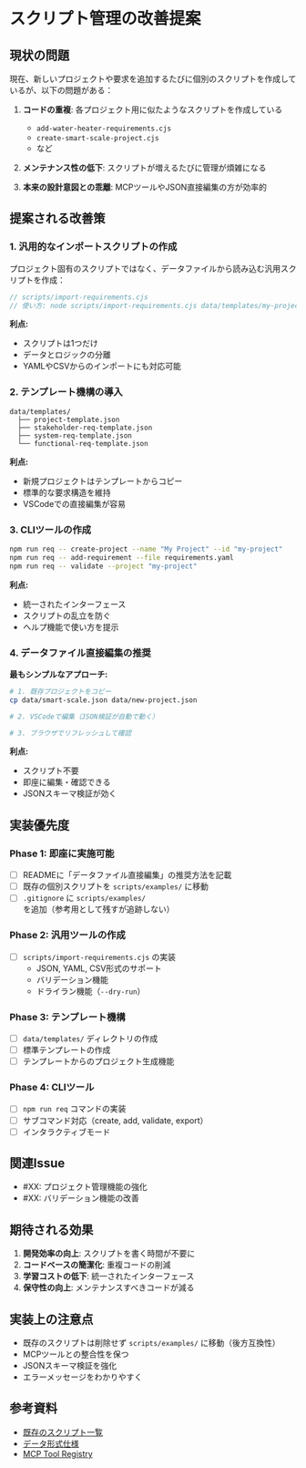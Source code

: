 # スクリプト管理の改善提案

## 現状の問題

現在、新しいプロジェクトや要求を追加するたびに個別のスクリプトを作成しているが、以下の問題がある：

1. **コードの重複**: 各プロジェクト用に似たようなスクリプトを作成している
   - `add-water-heater-requirements.cjs`
   - `create-smart-scale-project.cjs`
   - など

2. **メンテナンス性の低下**: スクリプトが増えるたびに管理が煩雑になる

3. **本来の設計意図との乖離**: MCPツールやJSON直接編集の方が効率的

## 提案される改善策

### 1. 汎用的なインポートスクリプトの作成

プロジェクト固有のスクリプトではなく、データファイルから読み込む汎用スクリプトを作成：

```javascript
// scripts/import-requirements.cjs
// 使い方: node scripts/import-requirements.cjs data/templates/my-project.json
```

**利点:**
- スクリプトは1つだけ
- データとロジックの分離
- YAMLやCSVからのインポートにも対応可能

### 2. テンプレート機構の導入

```
data/templates/
  ├── project-template.json
  ├── stakeholder-req-template.json
  ├── system-req-template.json
  └── functional-req-template.json
```

**利点:**
- 新規プロジェクトはテンプレートからコピー
- 標準的な要求構造を維持
- VSCodeでの直接編集が容易

### 3. CLIツールの作成

```bash
npm run req -- create-project --name "My Project" --id "my-project"
npm run req -- add-requirement --file requirements.yaml
npm run req -- validate --project "my-project"
```

**利点:**
- 統一されたインターフェース
- スクリプトの乱立を防ぐ
- ヘルプ機能で使い方を提示

### 4. データファイル直接編集の推奨

**最もシンプルなアプローチ:**
```bash
# 1. 既存プロジェクトをコピー
cp data/smart-scale.json data/new-project.json

# 2. VSCodeで編集（JSON検証が自動で動く）

# 3. ブラウザでリフレッシュして確認
```

**利点:**
- スクリプト不要
- 即座に編集・確認できる
- JSONスキーマ検証が効く

## 実装優先度

### Phase 1: 即座に実施可能
- [ ] READMEに「データファイル直接編集」の推奨方法を記載
- [ ] 既存の個別スクリプトを `scripts/examples/` に移動
- [ ] `.gitignore` に `scripts/examples/` を追加（参考用として残すが追跡しない）

### Phase 2: 汎用ツールの作成
- [ ] `scripts/import-requirements.cjs` の実装
  - JSON, YAML, CSV形式のサポート
  - バリデーション機能
  - ドライラン機能（`--dry-run`）

### Phase 3: テンプレート機構
- [ ] `data/templates/` ディレクトリの作成
- [ ] 標準テンプレートの作成
- [ ] テンプレートからのプロジェクト生成機能

### Phase 4: CLIツール
- [ ] `npm run req` コマンドの実装
- [ ] サブコマンド対応（create, add, validate, export）
- [ ] インタラクティブモード

## 関連Issue

- #XX: プロジェクト管理機能の強化
- #XX: バリデーション機能の改善

## 期待される効果

1. **開発効率の向上**: スクリプトを書く時間が不要に
2. **コードベースの簡潔化**: 重複コードの削減
3. **学習コストの低下**: 統一されたインターフェース
4. **保守性の向上**: メンテナンスすべきコードが減る

## 実装上の注意点

- 既存のスクリプトは削除せず `scripts/examples/` に移動（後方互換性）
- MCPツールとの整合性を保つ
- JSONスキーマ検証を強化
- エラーメッセージをわかりやすく

## 参考資料

- [既存のスクリプト一覧](../scripts/)
- [データ形式仕様](../docs/DATA-FORMAT.md)
- [MCP Tool Registry](../config/tool-registry.json)
